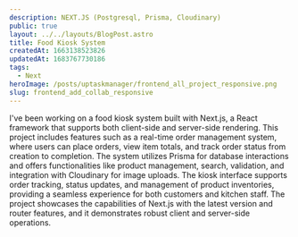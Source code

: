 ```yaml
---
description: NEXT.JS (Postgresql, Prisma, Cloudinary)
public: true
layout: ../../layouts/BlogPost.astro
title: Food Kiosk System
createdAt: 1663138523826
updatedAt: 1683767730186
tags:
  - Next
heroImage: /posts/uptaskmanager/frontend_all_project_responsive.png
slug: frontend_add_collab_responsive
---
```


I've been working on a food kiosk system built with Next.js, a React framework that supports both client-side and server-side rendering. This project includes features such as a real-time order management system, where users can place orders, view item totals, and track order status from creation to completion. The system utilizes Prisma for database interactions and offers functionalities like product management, search, validation, and integration with Cloudinary for image uploads. The kiosk interface supports order tracking, status updates, and management of product inventories, providing a seamless experience for both customers and kitchen staff. The project showcases the capabilities of Next.js with the latest version and router features, and it demonstrates robust client and server-side operations.
